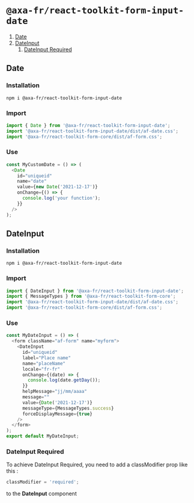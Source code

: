 # `@axa-fr/react-toolkit-form-input-date`

1. [Date](#date)
2. [DateInput](#dateinput)
   1. [DateInput Required](#dateinput-required)

## Date

### Installation

```shell script
npm i @axa-fr/react-toolkit-form-input-date
```

### Import

```javascript
import { Date } from '@axa-fr/react-toolkit-form-input-date';
import '@axa-fr/react-toolkit-form-input-date/dist/af-date.css';
import '@axa-fr/react-toolkit-form-core/dist/af-form.css';
```

### Use

```javascript
const MyCustomDate = () => (
  <Date
    id="uniqueid"
    name="date"
    value={new Date('2021-12-17')}
    onChange={() => {
      console.log('your function');
    }}
  />
);
```

## DateInput

### Installation

```shell script
npm i @axa-fr/react-toolkit-form-input-date
```

### Import

```javascript
import { DateInput } from '@axa-fr/react-toolkit-form-input-date';
import { MessageTypes } from '@axa-fr/react-toolkit-form-core';
import '@axa-fr/react-toolkit-form-input-date/dist/af-date.css';
import '@axa-fr/react-toolkit-form-core/dist/af-form.css';
```

### Use

```javascript
const MyDateInput = () => (
  <form className="af-form" name="myform">
    <DateInput
      id="uniqueid"
      label="Place name"
      name="placeName"
      locale="fr-fr"
      onChange={(date) => {
        console.log(date.getDay());
      }}
      helpMessage="jj/mm/aaaa"
      message=""
      value={Date('2021-12-17')}
      messageType={MessageTypes.success}
      forceDisplayMessage={true}
    />
  </form>
);
export default MyDateInput;
```

### DateInput Required

To achieve DateInput Required, you need to add a classModifier prop like this :

```javascript
classModifier = 'required';
```

to the **DateInput** component
